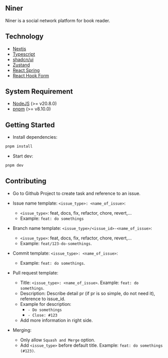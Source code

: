 ## Niner

Niner is a social network platform for book reader.

## Technology

- [Nextjs](https://nextjs.org/)
- [Typescript](https://www.typescriptlang.org/)
- [shadcn/ui](https://ui.shadcn.com/)
- [Zustand](https://docs.pmnd.rs/zustand/getting-started/introduction)
- [React Spring](https://www.react-spring.dev/)
- [React Hook Form](https://react-hook-form.com/)

## System Requirement

- [NodeJS](https://nodejs.org/) (>= v20.8.0)
- [pnpm](https://pnpm.io/) (>= v8.10.0)

## Getting Started

- Install dependencies:

```bash
pnpm install
```

- Start dev:

```bash
pnpm dev
```

## Contributing

- Go to Github Project to create task and reference to an issue.

- Issue name template: `<issue_type>: <name_of_issue>`:

  - `<issue_type>`: feat, docs, fix, refactor, chore, revert,...
  - Example: `feat: do somethings`

- Branch name template: `<issue_type>/<issue_id>-<name_of_issue>`:

  - `<issue_type>`: feat, docs, fix, refactor, chore, revert,...
  - Example: `feat/123-do-somethings`.

- Commit template: `<issue_type>: <name_of_issue>`:

  - Example: `feat: do somethings`.

- Pull request template:

  - Title: `<issue_type>: <name_of_issue>`. Example: `feat: do somethings`.
  - Description: Describe detail pr (if pr is so simple, do not need it), reference to issue_id.
  - Example for description:
    - `- Do somethings`
    - `- Close: #123`
  - Add more information in right side.

- Merging:

  - Only allow `Squash and Merge` option.
  - Add `<issue_type>` before default title. Example: `feat: do somethings (#123)`.
